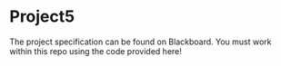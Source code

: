 # Project5
The project specification can be found on Blackboard.
You must work within this repo using the code provided here!